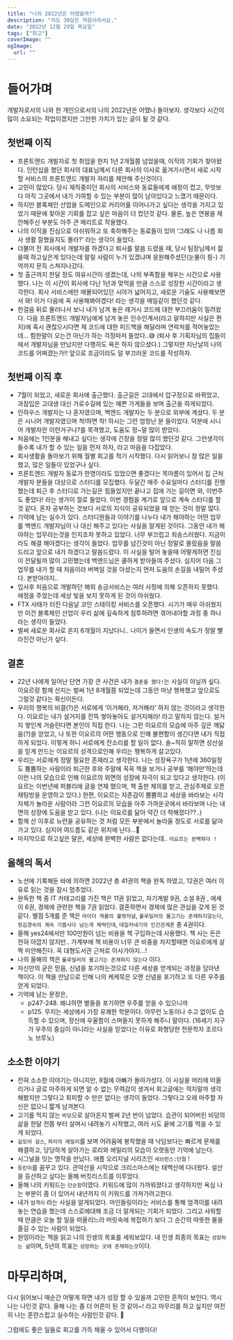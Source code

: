 ```yaml
---
title: "나의 2022년은 어땠을까?"
description: "저도 30살은 처음이라서요."
date: "2022년 12월 29일 목요일"
tags: ["회고"]
coverImage: ""
ogImage:
  url: ""
---
```


# 들어가며

개발자로서의 나와 한 개인으로서의 나의 2022년은 어땠나 돌아보자.
생각보다 시간이 많이 소요되는 작업이겠지만 그만한 가치가 있는 글이 될 것 같다.

## 첫번째 이직

- 프론트엔드 개발자로 첫 취업을 한지 1년 2개월쯤 넘었을때, 이직의 기회가 찾아왔다. 인턴십을 했던 회사의 대표님께서 다른 회사의 이사로 옮겨가시면서 새로 시작할 서비스의 프론트엔드 개발자 자리를 제안해 주신것이다.
- 고민이 많았다. 당시 재직중이던 회사의 서비스와 동료들에게 애정이 컸고, 무엇보다 아직 그곳에서 내가 기여할 수 있는 부분이 많이 남아있다고 느꼈기 때문이다.
- 하지만 블록체인 산업을 도메인으로 커리어를 이어나가고 싶다는 생각을 가지고 있었기 때문에 찾아온 기회를 잡고 싶은 마음이 더 컸던것 같다. 물론, 높은 연봉을 제안해주신 부분도 아주 큰 메리트로 작용했다.
- 나의 이직을 진심으로 아쉬워하고 또 축하해주는 동료들이 있어 ‘그래도 나 나름 회사 생활 잘했을지도 몰라?’ 라는 생각이 들었다.
- 더불어 전 회사에서 개발자를 하겠다고 퇴사를 말씀 드렸을 때, 당시 팀장님께서 젊을때 하고싶은게 있다는데 말릴 사람이 누가 있겠냐며 응원해주셨던(눈물이 핑-) 기억까지 문득 스쳐지나갔다.
- 첫 출근까지 한달 정도 여유시간이 생겼는데, 나의 부족함을 채우는 시간으로 사용했다. 나는 이 시간이 회사에 다닌 1년과 맞먹을 만큼 스스로 성장한 시간이라고 생각한다. 회사 서비스에만 매몰되어있던 시야가 넓어지고, 새로운 기술도 사용해보면서 와! 이거 다음에 꼭 사용해봐야겠다! 라는 생각을 매일같이 했던것 같다.
- 한걸음 뒤로 물러나서 보니 내가 남겨 놓은 레거시 코드에 대한 부끄러움이 밀려왔다. 다음 프론트엔드 개발자님에게 남겨 놓은 인수인계서(라고 말하지만 사실은 편지)에 혹시 괜찮으시다면 제 코드에 대한 피드백을 해달라며 연락처를 적어놓았는데… 험한말이 오는건 아닌가 하는 걱정마저 들었다..😅 (퇴사 후 기획자님의 집들이에서 개발자님을 만났지만 다행히도 욕은 하지 않으셨다.) 그렇지만 지난날의 나의 코드를 어쩌겠는가!! 앞으로 조금이라도 덜 부끄러운 코드를 작성하자.

## 첫번째 이직 후

- 7월이 되었고, 새로운 회사에 출근했다. 출근길은 고대에서 압구정으로 바뀌었고, 과잠입은 고대생 대신 가로수길에 있는 예쁜 가게들을 보며 출근을 하게되었다.
- 인하우스 개발자는 나 혼자였으며, 백엔드 개발자는 두 분으로 외부에 계셨다. 두 분은 시니어 개발자였으며 척!하면 착! 하시는 그런 엄청난 분 들이었다. 덕분에 시니어 개발자란 이런거구나?를 목격했고, 도움도 정~말 많이 받았다.
- 처음에는 1인분을 해내고 싶다는 생각에 긴장을 정말 많이 했던것 같다. 그런생각이 들수록 내가 할 수 있는 일을 먼저 하자, 라고 마음을 다잡았다.
- 회사생활을 돌아보기 위해 월별 회고를 적기 시작했다. 다시 읽어보니 참 많은 일을 했고, 많은 일들이 있었구나 싶다.
- 프론트엔드 개발자 동료가 한명이라도 있었으면 좋겠다는 목마름이 있어서 집 근처 개발자 분들을 대상으로 스터디를 모집했다. 두달간 매주 수요일마다 스터디를 진행했는데 퇴근 후 스터디로 가는길은 힘들었지만 끝나고 집에 가는 길이면 와, 이번주도 좋았다! 라는 생가이 절로 들었다. 이번 경험을 계기로 앞으로 계속 스터디를 할 것 같다. 혼자 공부하는 것보다 서로의 지식이 공유되었을 때 얻는 것이 정말 많다.
- 기억에 남는 실수가 있다. 스터디원들과 이야기를 나누다 내가 해야하는 어떤 업무를 백엔드 개발자님이 나 대신 해주고 있다는 사실을 알게된 것이다. 그동안 내가 해야하는 업무라는것을 인지조차 못하고 있었다. 너무 부끄럽고 죄송스러웠다. 지금이라도 해결 해야겠다는 생각이 들었다. 업무를 넘긴것이 아닌 정말로 몰랐음을 말씀드리고 앞으로 내가 하겠다고 말씀드렸다. 이 사실을 털어 놓을때 어떻게하면 진심이 전달될까 많이 고민했는데 백엔드님은 쿨하게 받아들여 주셨다. 심지어 다음 그 업무를 내가 할 때 처음이라 버벅일 것을 아셨는지 먼저 도움의 손길을 내밀어 주셨다. 본받아야지..
- 입사후 처음으로 개발하던 해외 송금서비스는 여러 사정에 의해 오픈하지 못했다. 애정을 주었는데 세상 빛을 보지 못하게 된 것이 아쉬웠다.
- FTX 사태가 터진 다음날 코인 스테이킹 서비스를 오픈했다. 시기가 매우 아쉬웠지만 이건 블록체인 산업이 우리 삶에 깊숙하게 침투하려면 겪어내야할 과정 중 하나라는 생각이 들었다.
- 벌써 새로운 회사로 온지 6개월이 지났다니.. 나이가 들면서 인생의 속도가 정말 빨라진건 아닌가 싶다.

## 결혼

- 22년 나에게 일어난 단연 가장 큰 사건은 내가 `결혼을 했다!`는 사실이 아닐까 싶다. 이요르랑 함께 산지는 벌써 1년 8개월쯤 되었는데 그동안 마냥 행복했고 앞으로도 그럴것 같다는 확신이든다.
- 우리의 행복의 비결(?)은 서로에게 ‘이거해라, 저거해라’ 하지 않는 것이라고 생각한다. 이요르는 내가 설거지를 잔뜩 쌓아놓아도 설거지해라! 라고 말하지 않는다. 설거지 쌓인게 거슬린다면 본인이 직접 한다. 나는 그런 이요르의 모습에 아주 깊은 깨닳음(?)을 얻었고, 나 또한 이요르의 어떤 행동으로 인해 불편함이 생긴다면 내가 직접 하게 되었다. 이렇게 하니 서로에게 잔소리를 할 일이 없다. 솔~직히 말하면 성선설을 믿게 만드는 이요르의 성격으로인해 우리는 행복하게 살고있다.
- 우리는 서로에게 정말 필요한 존재라고 생각한다. 나는 성장욕구가 1년에 360일정도 뿜뿜하는 사람이라 퇴근한 후와 주말에 꼭꼭 책을 보거나 공부를 ‘해야만’하는데 이런 나의 모습으로 인해 이요르의 외면의 성장에 자극이 되고 있다고 생각한다. (이요르는 이번년에 퍼블리에 글을 연재 했으며, 책 출판 제의를 받고, 관심주제로 오픈채팅방을 운영하고 있다.) 한편, 이요르는 자존감이 뿜뿜하고 세상을 바라보는 시각 자체가 놀라운 사람이라 그런 이요르의 모습을 아주 가까운곳에서 바라보며 나는 내면의 성장에 도움을 받고 있다. (나는 이요르를 닮아 약간 더 착해졌다??..)
- 함께 산 이후로 뉴런을 공유하는 것 처럼 모든 부분에서 놀라울 정도로 서로를 닮아가고 있다. 심지어 여드름도 같은 위치에 난다…🧐
- 마지막으로 하고싶은 말은, 세상에 완벽한 사람은 없다는데.. `이요르는 완벽하다 !`

## 올해의 독서

- 노션에 기록해둔 바에 의하면 2022년 총 41권의 책을 완독 하였고, 12권은 여러 이유로 읽는 것을 잠시 멈추었다.
- 완독한 책 중 IT 카테고리를 가진 책은 11권 읽었고, 자기계발 9권, 소설 8권 , 에세이 6권, 경제에 관련한 책을 7권 읽었다. 결혼하면서 경제에 많은 관심을 갖게 된 것 같다. 별점 5개를 준 책은 `라이더 캐롤의 불렛저널`, `룰루밀러의 물고기는 존재하지않는다`, `정김경숙의 계속 가봅시다 남는게 체력인데`, `데일카네기의 인간관계론` 총 4권이다.
- 올해 yes24에서만 100만원이 넘는 비용을 책 구입하는데 사용했다. 책 사는 돈은 전혀 아깝지 않지만.. 가계부에 책 비용이 너무 큰 비중을 차지할때면 이요르에게 살짝 미안해진다. 꼭 대형도서관 근처로 이사가야지…!
- 나의 올해의 책은 `룰루밀러의 물고기는 존재하지 않는다` 이다.
- 자신만의 굳은 믿음, 신념을 포기하는것으로 다른 세상을 얻게되는 과정을 담아낸 책이다. 이 책을 만남으로 인해 나의 케케묵은 오랜 신념을 포기하고 또 다른 우주를 얻게 되었다.
- 기억에 남는 문장은,
  - p247-248. 왜냐하면 별들을 포기하면 우주를 얻을 수 있으니까
  - p125. 무지는 세상에서 가장 유쾌한 학문이다. 아무런 노동이나 수고 없이도 습득할 수 있으며, 정신에 우울함이 스며들지 못하게 해주니 말이다. (16세기 지구가 우주의 중심이 아니라는 사실을 믿었다는 이유로 화형당한 천문학자 조르다노 브루노)

## 소소한 이야기

- 전혀 소소한 이야기는 아니지만, 8월에 아빠가 돌아가셨다. 이 사실을 머리에 떠올리거나 글로 마주하게 되면 알 수 없는 무력감이 생겨서 회고글에는 적지말까 생각해봤지만 그렇다고 회피할 수 만은 없다는 생각이 들었다. 그렇다고 오래 마주할 자신은 없으니 짧게 남겨본다.
- 고기를 먹지 않는 `비덩`으로 살아온지 벌써 2년 반이 넘었다. 습관이 되어버린 비덩의 삶을 한달 전쯤 부터 살며시 내려놓기 시작했고, 여러 시도 끝에 고기를 먹을 수 있게 되었다.
- `길모어 걸스`, `파리의 에밀리`를 보며 어려움에 봉착했을 때 낙담보다는 빠르게 문제를 해결하고, 당당하게 살아가는 로리와 에밀리의 모습이 오랫동안 기억에 남는다.
- 시그널을 잇는 명작을 만났다. 애플 오리지널 시리즈인 `세브런스:단절` !
- `등린이`를 꿈꾸고 있다. 관악산을 시작으로 크리스마스에는 태백산에 다녀왔다. 설산을 등산하고 싶다는 올해 버킷리스트를 이루었다.
- 올해 나의 키워드는 `단순함`이였다. 키워드에 많이 가까워졌다고 생각하지만 욕심 나는 부분이 좀 더 있어서 내년까지 이 키워드를 가져가려고한다.
- 내가 `엄격이` 라는 사실을 알게되었다. 마인들링이라는 서비스를 통해 엄격이를 내려놓는 연습을 했는데 스스로에대해 조금 더 알게되는 기회가 되었다. 그리고 샤워할때 만큼은 오늘 할 일을 떠올리느라 머릿속에 복잡하기 보다 그 순간의 따뜻한 물을 즐길 수 있는 사람이 되었다.
- 원띵이라는 책을 읽고 나의 인생의 목표를 세워보았다. 내 인생 최종의 목표는 `성장하는 삶`이며, 5년의 목표는 `성장하는 곳에 존재하는것`이다.

# 마무리하며,

다시 읽어보니 매순간 어떻게 하면 내가 성장 할 수 있을까 고민한 흔적이 보인다. 역시 나는 나인것 같다. 올해 나는 좀 더 어른이 된 것 같아~! 라고 마무리를 하고 싶지만 여전히 나는 혼란스럽고 실수하는 사람인것 같다. 🤪

그럼에도 좋은 일들로 회고를 가득 채울 수 있어서 다행이다!
